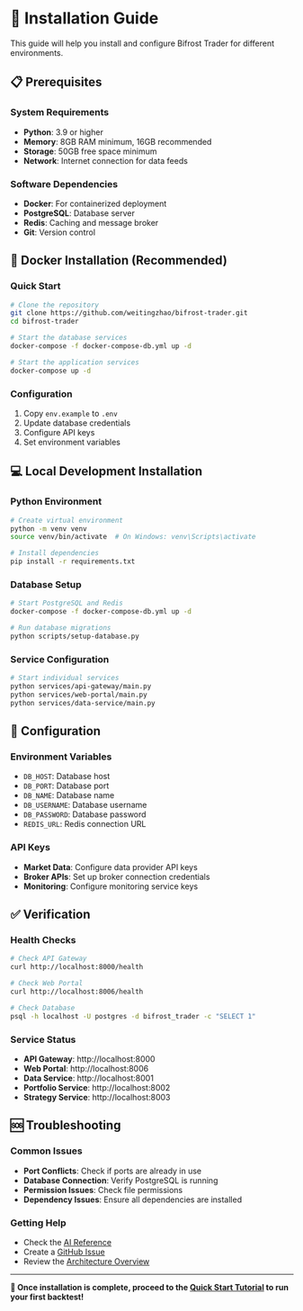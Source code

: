# 🚀 Installation Guide

This guide will help you install and configure Bifrost Trader for different environments.

## 📋 Prerequisites

### **System Requirements**
- **Python**: 3.9 or higher
- **Memory**: 8GB RAM minimum, 16GB recommended
- **Storage**: 50GB free space minimum
- **Network**: Internet connection for data feeds

### **Software Dependencies**
- **Docker**: For containerized deployment
- **PostgreSQL**: Database server
- **Redis**: Caching and message broker
- **Git**: Version control

## 🐳 Docker Installation (Recommended)

### **Quick Start**
```bash
# Clone the repository
git clone https://github.com/weitingzhao/bifrost-trader.git
cd bifrost-trader

# Start the database services
docker-compose -f docker-compose-db.yml up -d

# Start the application services
docker-compose up -d
```

### **Configuration**
1. Copy `env.example` to `.env`
2. Update database credentials
3. Configure API keys
4. Set environment variables

## 💻 Local Development Installation

### **Python Environment**
```bash
# Create virtual environment
python -m venv venv
source venv/bin/activate  # On Windows: venv\Scripts\activate

# Install dependencies
pip install -r requirements.txt
```

### **Database Setup**
```bash
# Start PostgreSQL and Redis
docker-compose -f docker-compose-db.yml up -d

# Run database migrations
python scripts/setup-database.py
```

### **Service Configuration**
```bash
# Start individual services
python services/api-gateway/main.py
python services/web-portal/main.py
python services/data-service/main.py
```

## 🔧 Configuration

### **Environment Variables**
- `DB_HOST`: Database host
- `DB_PORT`: Database port
- `DB_NAME`: Database name
- `DB_USERNAME`: Database username
- `DB_PASSWORD`: Database password
- `REDIS_URL`: Redis connection URL

### **API Keys**
- **Market Data**: Configure data provider API keys
- **Broker APIs**: Set up broker connection credentials
- **Monitoring**: Configure monitoring service keys

## ✅ Verification

### **Health Checks**
```bash
# Check API Gateway
curl http://localhost:8000/health

# Check Web Portal
curl http://localhost:8006/health

# Check Database
psql -h localhost -U postgres -d bifrost_trader -c "SELECT 1"
```

### **Service Status**
- **API Gateway**: http://localhost:8000
- **Web Portal**: http://localhost:8006
- **Data Service**: http://localhost:8001
- **Portfolio Service**: http://localhost:8002
- **Strategy Service**: http://localhost:8003

## 🆘 Troubleshooting

### **Common Issues**
- **Port Conflicts**: Check if ports are already in use
- **Database Connection**: Verify PostgreSQL is running
- **Permission Issues**: Check file permissions
- **Dependency Issues**: Ensure all dependencies are installed

### **Getting Help**
- Check the [AI Reference](../reference/ai-reference.md)
- Create a [GitHub Issue](https://github.com/weitingzhao/bifrost-trader/issues)
- Review the [Architecture Overview](../architecture/overview.md)

---

**🎯 Once installation is complete, proceed to the [Quick Start Tutorial](quick-start.md) to run your first backtest!**
